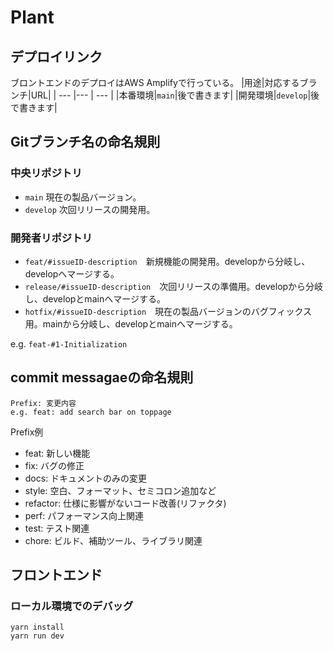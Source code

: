 # Plant

## デプロイリンク
ブロントエンドのデプロイはAWS Amplifyで行っている。
|用途|対応するブランチ|URL|
| --- |--- | --- |
|本番環境|`main`|後で書きます|
|開発環境|`develop`|後で書きます|

## Gitブランチ名の命名規則

### 中央リポジトリ
* `main` 現在の製品バージョン。
* `develop` 次回リリースの開発用。

### 開発者リポジトリ
* `feat/#issueID-description`　新規機能の開発用。developから分岐し、developへマージする。
* `release/#issueID-description`　次回リリースの準備用。developから分岐し、developとmainへマージする。
* `hotfix/#issueID-description`　現在の製品バージョンのバグフィックス用。mainから分岐し、developとmainへマージする。

e.g. `feat-#1-Initialization`

## commit messagaeの命名規則
```
Prefix: 変更内容
e.g. feat: add search bar on toppage
```

Prefix例
- feat: 新しい機能
- fix: バグの修正
- docs: ドキュメントのみの変更
- style: 空白、フォーマット、セミコロン追加など
- refactor: 仕様に影響がないコード改善(リファクタ)
- perf: パフォーマンス向上関連
- test: テスト関連
- chore: ビルド、補助ツール、ライブラリ関連

## フロントエンド

### ローカル環境でのデバッグ
```
yarn install
yarn run dev
```
